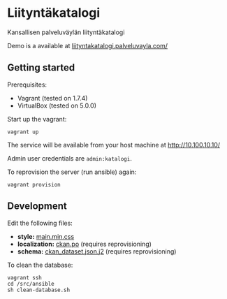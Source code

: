 # Liityntäkatalogi

Kansallisen palveluväylän liityntäkatalogi

Demo is a available at [liityntakatalogi.palveluvayla.com/](http://liityntakatalogi.palveluvayla.com/)

## Getting started

Prerequisites:

- Vagrant (tested on 1.7.4)
- VirtualBox (tested on 5.0.0)

Start up the vagrant:

    vagrant up

The service will be available from your host machine at http://10.100.10.10/

Admin user credentials are `admin:katalogi`.

To reprovision the server (run ansible) again:

    vagrant provision

## Development

Edit the following files:

- **style:** [main.min.css](css/main.min.css)
- **localization:** [ckan.po](ansible/roles/ckan/files/katalogi/ckan.po) (requires reprovisioning)
- **schema:** [ckan_dataset.json.j2](ansible/roles/ckan/templates/ckan_dataset.json.j2) (requires reprovisioning)

To clean the database:

    vagrant ssh
    cd /src/ansible
    sh clean-database.sh
